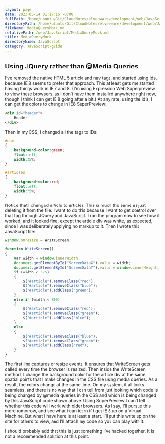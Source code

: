 ```yaml
---
layout: page
date: 2023-05-14 01:17:16 -0700
fullPath: /home/ubuntu/Git/CloudNotes/elvenware/development/web/JavaScript/MediaQueryMock.md
directoryPath: /home/ubuntu/Git/CloudNotes/elvenware/development/web/JavaScript
fileName: MediaQueryMock.md
relativePath: /web/JavaScript/MediaQueryMock.md
title: MediaQueryMock
directoryName: JavaScript
category: JavaScript-guide
---
```


Using JQuery rather than @Media Queries
---------------------------------------

I’ve removed the native HTML 5 article and nav tags, and started using
ids, because IE 8 seems to prefer that approach. This at least gets me
started having things work in IE 7 and 8. (I’m using Expression Web
Superpreview to view these browsers, as I don’t have them installed
anywhere right now, though I think I can get IE 8 going after a bit.) At
any rate, using the id’s, I can get the colors to change in IE8
SuperPreview:

```html
<div id="header">
    Header
</div>
```

Then in my CSS, I changed all the tags to IDs:

```css
#nav
{
    background-color:green;
    float:left;
    width:25%;
}

#articles
{
    background-color:red;
    float:left;
    width:75%;
}
```

Notice that I changed article to articles. This is much the same as just
deleting it from the file. I want to do this because I want to get
control over that tag through JQuery and JavaScript. I ran the program
now to see how it worked, and it looked fine, except the article div was
white, as expected, since I was deliberately applying no markup to it.
Then I wrote this JavaScript file:

```javascript
window.onresize = WriteScreen;

function WriteScreen()
{
    var width = window.innerWidth;
    document.getElementById("ScreenDataX").value = width;
    document.getElementById("ScreenDataY").value = window.innerHeight;
    if (width < 375)
    {
        $("#article").removeClass("red");   
        $("#article").removeClass("blue");
        $("#article").addClass("green");
    }
    else if (width < 800)
    {
        $("#article").removeClass("red");
        $("#article").removeClass("green");
        $("#article").addClass("blue");
    }
    else
    {
        $("#article").removeClass("blue");
        $("#article").removeClass("green");
        $("#article").addClass("red");
    }
}
```

The first line captures onresize events. It ensures that WriteScreen
gets called every time the browser is resized. Then inside the
WriteScreen method, I change the background color for the article div at
the same spatial points that I make changes in the CSS file using media
queries. As a result, the colors change at the same time. On my system,
it all looks seamless, and there is no way that I can tell from just
looking which code is being changed by @media queries in the CSS and
which is being changed by this JavaScript code shown above. Using
SuperPreview I can’t tell whether this code will work with older
browsers. As I say, I’ll pursue this more tomorrow, and see what I can
learn if I get IE 8 up on a Virtual Machine. But what I have here is at
least a start. I’ll put this write up on the site for others to view,
and I’ll attach my code so you can play with it.

I should probably add that this is just something I've hacked together.
It is not a recommended solution at this point.
